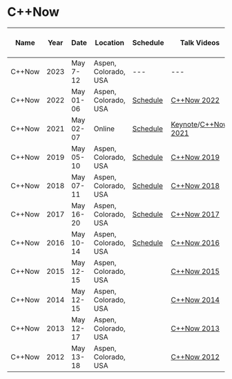 # C++Now

| Name | Year | Date | Location | Schedule | Talk Videos | Lightning Talk Videos  | Slides | Video Channel |
|---|---|---|---|---|---|---|---|---|
| C++Now | 2023 | May 7-12 | Aspen, Colorado, USA | --- | --- | --- | --- | [YouTube](https://www.youtube.com/user/boostcon/) |
| C++Now | 2022 | May 01-06 | Aspen, Colorado, USA | [Schedule](https://cppnow.digital-medium.co.uk/2022-schedule/) | [C++Now 2022](https://www.youtube.com/@BoostCon/videos) | [C++Now 2022](https://www.youtube.com/playlist?list=PL_AKIMJc4roV7KIsE8gt3sO56_9MlO_i8) |  | [YouTube](https://www.youtube.com/user/boostcon/) |
| C++Now | 2021 | May 02-07 | Online | [Schedule](http://cppnow.org/history/2021/schedule/) | [Keynote](https://www.youtube.com/playlist?list=PL_AKIMJc4roWcpnvR9lzXhv_5ei8nBdpP)/[C++Now 2021](https://www.youtube.com/playlist?list=PL_AKIMJc4roXvFWuYzTL7Xe7j4qukOXPq) |  | [Slides](https://cppnow.org/history/2021/talks/) | [YouTube](https://www.youtube.com/user/boostcon/) |
| C++Now | 2019 | May 05-10 | Aspen, Colorado, USA | [Schedule](http://cppnow.org/history/2019/schedule/) | [C++Now 2019](https://www.youtube.com/user/BoostCon/search?query=%22C%2B%2BNow+2019%22) |  | [Slides](https://github.com/boostcon/cppnow_presentations_2019) | [YouTube](https://www.youtube.com/user/boostcon/) |
| C++Now | 2018 | May 07-11 | Aspen, Colorado, USA | [Schedule](http://cppnow.org/history/2018/schedule/) | [C++Now 2018](https://www.youtube.com/playlist?list=PL_AKIMJc4roVSbTTfHReQTl1dc9ms0lWH) | [C++Now 2018](https://www.youtube.com/playlist?list=PL_AKIMJc4roWtkG_Qiw6uwNWcjjG5WLHE) | [Slides](https://github.com/boostcon/cppnow_presentations_2018) | [YouTube](https://www.youtube.com/user/boostcon/) |
| C++Now | 2017 | May 16-20 | Aspen, Colorado, USA | [Schedule](http://cppnow.org/history/2017/schedule/) | [C++Now 2017](https://www.youtube.com/playlist?list=PL_AKIMJc4roXJldxjJGtH8PJb4dY6nN1D) | [C++Now 2017](https://www.youtube.com/playlist?list=PL_AKIMJc4roV-ATm4VQH5Tc78_0bruUuI) | [Slides](https://github.com/boostcon/cppnow_presentations_2017) | [YouTube](https://www.youtube.com/user/boostcon/) |
| C++Now | 2016 | May 10-14 | Aspen, Colorado, USA | [Schedule](http://cppnow.org/history/2016/schedule/) | [C++Now 2016](https://www.youtube.com/playlist?list=PL_AKIMJc4roU0F3w20Ac77YeOFyvFmaJD) |  | [Slides](https://github.com/boostcon/cppnow_presentations_2016) | [YouTube](https://www.youtube.com/user/boostcon/) |
| C++Now | 2015 | May 12-15 | Aspen, Colorado, USA |  | [C++Now 2015](https://www.youtube.com/playlist?list=PL_AKIMJc4roX665MVPoqbzHVZFMBzgytT) |  | [Slides](https://github.com/boostcon/cppnow_presentations_2015) | [YouTube](https://www.youtube.com/user/boostcon/) |
| C++Now | 2014 | May 12-15 | Aspen, Colorado, USA |  | [C++Now 2014](https://www.youtube.com/playlist?list=PL_AKIMJc4roXG7rOmqsb_wDG1btCzhS8F) |  | [Slides](https://github.com/boostcon/cppnow_presentations_2014) | [YouTube](https://www.youtube.com/user/boostcon/) |
| C++Now | 2013 | May 12-17 | Aspen, Colorado, USA |  | [C++Now 2013](https://www.youtube.com/user/BoostCon/search?query=2013) |  | [Slides](https://github.com/boostcon/cppnow_presentations_2013) | [YouTube](https://www.youtube.com/user/boostcon/) |
| C++Now | 2012 | May 13-18 | Aspen, Colorado, USA |  | [C++Now 2012](https://www.youtube.com/user/BoostCon/search?query=2012) |  | [Slides](https://github.com/boostcon/cppnow_presentations_2012) | [YouTube](https://www.youtube.com/user/boostcon/) |

